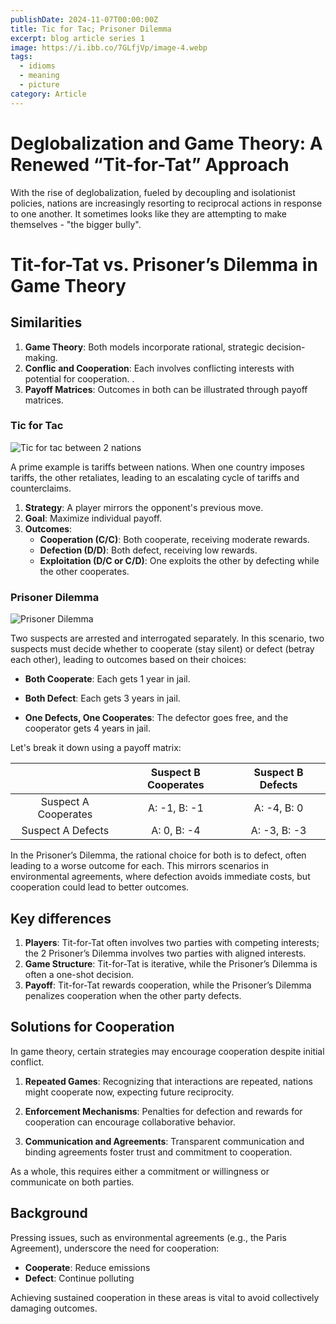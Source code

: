 ```yaml
---
publishDate: 2024-11-07T00:00:00Z
title: Tic for Tac; Prisoner Dilemma
excerpt: blog article series 1
image: https://i.ibb.co/7GLfjVp/image-4.webp
tags:
  - idioms
  - meaning
  - picture
category: Article
---
```



# Deglobalization and Game Theory: A Renewed “Tit-for-Tat” Approach

With the rise of deglobalization, fueled by decoupling and isolationist policies, nations are increasingly resorting to reciprocal actions in response to one another. It sometimes looks like they are attempting to make themselves - "the bigger bully".

# Tit-for-Tat vs. Prisoner’s Dilemma in Game Theory

## Similarities
1. **Game Theory**: Both models incorporate rational, strategic decision-making.
2. **Conflic and Cooperation**: Each involves conflicting interests with potential for cooperation.
.
3. **Payoff Matrices**: Outcomes in both can be illustrated through payoff matrices.

### Tic for Tac

![Tic for tac between 2 nations](https://i.ibb.co/pfKCyHd/tic-for-tac.webp "Tic for tac between 2 nations")

A prime example is tariffs between nations. When one country imposes tariffs, the other retaliates, leading to an escalating cycle of tariffs and counterclaims.

1. **Strategy**: A player mirrors the opponent's previous move.
2. **Goal**: Maximize individual payoff.
3. **Outcomes**:
    - **Cooperation (C/C)**: Both cooperate, receiving moderate rewards.
    - **Defection (D/D)**: Both defect, receiving low rewards.
    - **Exploitation (D/C or C/D)**: One exploits the other by defecting while the other cooperates.


### Prisoner Dilemma

![Prisoner Dilemma](https://i.ibb.co/BcFpGMy/in-a-dimly-lit-interrogation-room-two.jpg "Prisoner Dilemma")

Two suspects are arrested and interrogated separately. In this scenario, two suspects must decide whether to cooperate (stay silent) or defect (betray each other), leading to outcomes based on their choices:

- **Both Cooperate**: Each gets 1 year in jail.

-  **Both Defect**: Each gets 3 years in jail.

- **One Defects, One Cooperates**: The defector goes free, and the cooperator gets 4 years in jail.

Let's break it down using a payoff matrix:

|                      | Suspect B Cooperates | Suspect B Defects |
|:--------------------:|:--------------------:|:-----------------:|
| Suspect A Cooperates | A: -1, B: -1         | A: -4, B: 0       |
| Suspect A Defects    | A: 0, B: -4          | A: -3, B: -3      |


In the Prisoner’s Dilemma, the rational choice for both is to defect, often leading to a worse outcome for each. This mirrors scenarios in environmental agreements, where defection avoids immediate costs, but cooperation could lead to better outcomes.

## Key differences
1. **Players**: Tit-for-Tat often involves two parties with competing interests; the 2 Prisoner’s Dilemma involves two parties with aligned interests.
2. **Game Structure**: Tit-for-Tat is iterative, while the Prisoner’s Dilemma is often a one-shot decision.
3. **Payoff**: Tit-for-Tat rewards cooperation, while the Prisoner’s Dilemma penalizes cooperation when the other party defects.


## Solutions for Cooperation
In game theory, certain strategies may encourage cooperation despite initial conflict.

1. **Repeated Games**: Recognizing that interactions are repeated, nations might cooperate now, expecting future reciprocity.

2. **Enforcement Mechanisms**: Penalties for defection and rewards for cooperation can encourage collaborative behavior.

3. **Communication and Agreements**: Transparent communication and binding agreements foster trust and commitment to cooperation.

As a whole, this requires either a commitment or willingness or communicate on both parties.

## Background
Pressing issues, such as environmental agreements (e.g., the Paris Agreement), underscore the need for cooperation:

- **Cooperate**: Reduce emissions
- **Defect**: Continue polluting

Achieving sustained cooperation in these areas is vital to avoid collectively damaging outcomes.